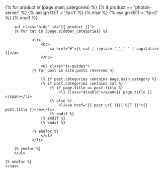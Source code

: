 <aside>
    <nav>
    {% for product in (page.main_categories) %}
        {% if product == 'photon-server' %}
            {% assign GET = '?p=1' %}
        {% else %}
            {% assign GET = '?p=2' %}
        {% endif %}
    
        <ul class="hide" id="{{ product }}">
        {% for cat in (page.sidebar_categories) %}
        
                <li>
                    <h3>
                        <a href="#">{{ cat | replace:'_',' ' | capitalize }}</a>
                    </h3>
                    
                    <ul class="js-guides">
                {% for post in site.posts reversed %}
                
                    {% if post.categories contains page.main_category %}
                    {% if post.categories contains cat %}
                        {% if page.title == post.title %}
                            <li class="disable"><span>{{ page.title }}</span></li>
                        {% else %}
                            <li><a href="{{ post.url }}{{ GET }}">{{ post.title }}</a></li>
                        {% endif %}
                    {% endif %}
                    {% endif %}
                    
                {% endfor %}
                    </ul>
                </li>
                
        {% endfor %}
        </ul>
    
    {% endfor %}
    </nav>
</aside>
</aside>